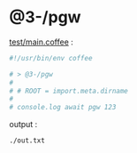 [‼️]: ✏️README.mdt

# @3-/pgw

[test/main.coffee](./test/main.coffee) :

```coffee
#!/usr/bin/env coffee

# > @3-/pgw
#
# # ROOT = import.meta.dirname
#
# console.log await pgw 123
```

output :

```
./out.txt
```
